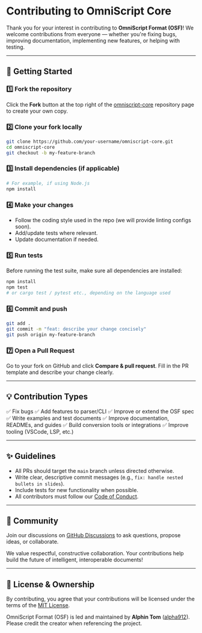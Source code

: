 # Contributing to OmniScript Core

Thank you for your interest in contributing to **OmniScript Format (OSF)**! We
welcome contributions from everyone — whether you're fixing bugs, improving
documentation, implementing new features, or helping with testing.

---

## 🚀 Getting Started

### 1️⃣ Fork the repository

Click the **Fork** button at the top right of the
[omniscript-core](https://github.com/OmniScriptOSF/omniscript-core) repository
page to create your own copy.

### 2️⃣ Clone your fork locally

```bash
git clone https://github.com/your-username/omniscript-core.git
cd omniscript-core
git checkout -b my-feature-branch
```

### 3️⃣ Install dependencies (if applicable)

```bash
# For example, if using Node.js
npm install
```

### 4️⃣ Make your changes

- Follow the coding style used in the repo (we will provide linting configs
  soon).
- Add/update tests where relevant.
- Update documentation if needed.

### 5️⃣ Run tests

Before running the test suite, make sure all dependencies are installed:

```bash
npm install
npm test
# or cargo test / pytest etc., depending on the language used
```

### 6️⃣ Commit and push

```bash
git add .
git commit -m "feat: describe your change concisely"
git push origin my-feature-branch
```

### 7️⃣ Open a Pull Request

Go to your fork on GitHub and click **Compare & pull request**. Fill in the PR
template and describe your change clearly.

---

## 💡 Contribution Types

✅ Fix bugs ✅ Add features to parser/CLI ✅ Improve or extend the OSF spec ✅
Write examples and test documents ✅ Improve documentation, READMEs, and guides
✅ Build conversion tools or integrations ✅ Improve tooling (VSCode, LSP, etc.)

---

## ✨ Guidelines

- All PRs should target the `main` branch unless directed otherwise.
- Write clear, descriptive commit messages (e.g.,
  `fix: handle nested bullets in slides`).
- Include tests for new functionality when possible.
- All contributors must follow our [Code of Conduct](CODE_OF_CONDUCT.md).

---

## 🤝 Community

Join our discussions on
[GitHub Discussions](https://github.com/OmniScriptOSF/omniscript-core/discussions)
to ask questions, propose ideas, or collaborate.

We value respectful, constructive collaboration. Your contributions help build
the future of intelligent, interoperable documents!

---

## 📄 License & Ownership

By contributing, you agree that your contributions will be licensed under the
terms of the [MIT License](LICENSE).

OmniScript Format (OSF) is led and maintained by **Alphin Tom**
([alpha912](https://github.com/alpha912)). Please credit the creator when
referencing the project.
